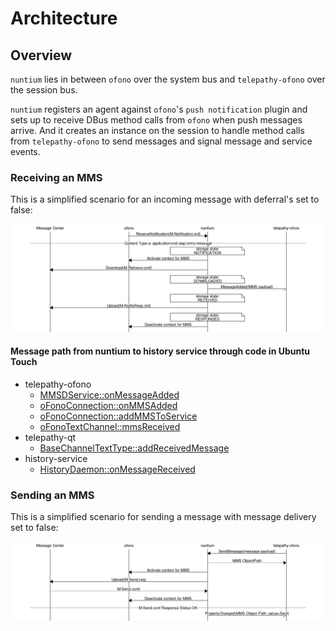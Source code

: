 # Architecture


## Overview

`nuntium` lies in between `ofono` over the system bus and `telepathy-ofono`
over the session bus.

`nuntium` registers an agent against `ofono`'s `push notification` plugin and
sets up to receive DBus method calls from `ofono` when push messages arrive.
And it creates an instance on the session to handle method calls from
`telepathy-ofono` to send messages and signal message and service events.


### Receiving an MMS

This is a simplified scenario for an incoming message with deferral's set to
false:

![MMS Retrieval](assets/receiving_success_deferral_disabled.png)

#### Message path from nuntium to history service through code in Ubuntu Touch
- telepathy-ofono
  - [MMSDService::onMessageAdded](https://github.com/ubports/telepathy-ofono/blob/xenial/mmsdservice.cpp#L116)
  - [oFonoConnection::onMMSAdded](https://github.com/ubports/telepathy-ofono/blob/xenial/connection.cpp#L518)
  - [oFonoConnection::addMMSToService](https://github.com/ubports/telepathy-ofono/blob/xenial/connection.cpp#L423)
  - [oFonoTextChannel::mmsReceived](https://github.com/ubports/telepathy-ofono/blob/xenial/ofonotextchannel.cpp#L473)
- telepathy-qt
  - [BaseChannelTextType::addReceivedMessage](https://github.com/TelepathyIM/telepathy-qt/blob/telepathy-qt-0.9.7/TelepathyQt/base-channel.cpp#L473)
- history-service
  - [HistoryDaemon::onMessageReceived](https://github.com/ubports/history-service/blob/xenial/daemon/historydaemon.cpp#L1023)

### Sending an MMS

This is a simplified scenario for sending a message with message delivery set
to false:

![MMS Sending](assets/send_success_delivery_disabled.png)


